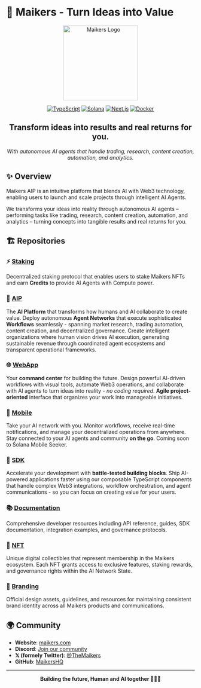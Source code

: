 # 🤖 Maikers - Turn Ideas into Value

<div align="center">
  <img src="https://github.com/MaikersHQ/branding/blob/main/logo/logo.png?raw=true" alt="Maikers Logo" width="200"/>

[![TypeScript](https://img.shields.io/badge/TypeScript-007ACC?logo=typescript&logoColor=white)](https://www.typescriptlang.org/)
[![Solana](https://img.shields.io/badge/Solana-9945FF?logo=solana&logoColor=white)](https://solana.com/)
[![Next.js](https://img.shields.io/badge/Next.js-000000?logo=next.js&logoColor=white)](https://nextjs.org/)
[![Docker](https://img.shields.io/badge/Docker-2496ED?logo=docker&logoColor=white)](https://www.docker.com/)

</div>

<div align="center">
  <h2>Transform ideas into results and real returns for you.</h2>
  <p><em>With autonomous AI agents that handle trading, research, content creation, automation, and analytics.</em></p>
</div>

## ✨ Overview

Maikers AIP is an intuitive platform that blends AI with Web3 technology, enabling users to launch and scale projects through intelligent AI Agents.

We transforms your ideas into reality through autonomous AI agents – performing tasks like trading, research, content creation, automation, and analytics – turning concepts into tangible results and real returns for you.

## 🏗️ Repositories

### ⚡ [Staking](https://github.com/MaikersHQ/staking-program)

Decentralized staking protocol that enables users to stake Maikers NFTs and earn **Credits** to provide AI Agents with Compute power.

### 🤖 [AIP](https://github.com/maikersHQ/aip)

The **AI Platform** that transforms how humans and AI collaborate to create value. Deploy autonomous **Agent Networks** that execute sophisticated **Workflows** seamlessly - spanning market research, trading automation, content creation, and decentralized governance. Create intelligent organizations where human vision drives AI execution, generating sustainable revenue through coordinated agent ecosystems and transparent operational frameworks.

### 🌐 [WebApp](https://github.com/MaikersHQ/webapp)

Your **command center** for building the future. Design powerful AI-driven workflows with visual tools, automate Web3 operations, and collaborate with AI agents to turn ideas into reality - _no coding required_. **Agile project-oriented** interface that organizes your work into manageable initiatives.

### 📱 [Mobile](https://github.com/MaikersHQ/mobile)

Take your AI network with you. Monitor workflows, receive real-time notifications, and manage your decentralized operations from anywhere. Stay connected to your AI agents and community **on the go**. Coming soon to Solana Mobile Seeker.

### 🚀 [SDK](https://github.com/MaikersHQ/sdk)

Accelerate your development with **battle-tested building blocks**. Ship AI-powered applications faster using our composable TypeScript components that handle complex Web3 integrations, workflow orchestration, and agent communications - so you can focus on creating value for your users.

### 📚 [Documentation](https://github.com/MaikersHQ/documentation)

Comprehensive developer resources including API reference, guides, SDK documentation, integration examples, and governance protocols.

### 🪬 [NFT](https://github.com/MaikersHQ/nft)

Unique digital collectibles that represent membership in the Maikers ecosystem. Each NFT grants access to exclusive features, staking rewards, and governance rights within the AI Network State.

### 🎨 [Branding](https://github.com/MaikersHQ/branding)

Official design assets, guidelines, and resources for maintaining consistent brand identity across all Maikers products and communications.

## 🌍 Community

- **Website**: [maikers.com](https://maikers.com)
- **Discord**: [Join our community](https://discord.gg/maikers)
- **𝕏 (formely Twitter)**: [@TheMaikers](https://X.com/TheMaikers)
- **GitHub**: [MaikersHQ](https://github.com/MaikersHQ)

---

<div align="center">
  <strong>Building the future, Human and AI together 🤖🤝✨</strong>
</div>
